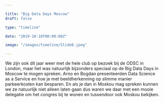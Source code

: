 ```yaml
---

title: "Big Data Days Moscow"
draft: false

type: "timeline"

date: "2019-10-10T00:00:00Z"

image: "/images/timeline/Slide8.jpeg"

---
```


We zijn ook dit jaar weer met de hele club op bezoek bij de ODSC in London, maar het was natuurlijk bijzonders speciaal op de Big Data Days in Moscow te mogen spreken. Arno en Bogdan presenteerden Data Science as a Service en hoe je met beeldherkenning op slimme manier parkeerkosten kan besparen. En als je dan in Moskou mag spreken kunnen we ze natuurlijk niet alleen laten gaan dus waren we daar met een mooie delegatie om het congres bij te wonen en tussendoor ook Moskou bekijken.
